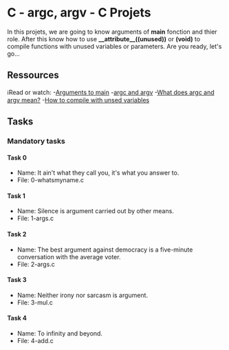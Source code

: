 # C - argc, argv - C Projets
   In this projets, we are going to know arguments of **main** fonction and thier role. After this know how to use **\_\_attribute\_\_((unused))** or **(void)** to compile functions with unused variables or parameters. Are you ready, let's go...

## Ressources
:information_source:Read or watch:
-[Arguments to main](https://publications.gbdirect.co.uk//c_book/chapter10/arguments_to_main.html)
-[argc and argv](http://crasseux.com/books/ctutorial/argc-and-argv.html)
-[What does argc and argv mean?](https://www.youtube.com/watch?v=aP1ijjeZc24)
-[How to compile with unsed variables](https://www.google.com/webhp?q=unused+variable+C)

## Tasks
### Mandatory tasks
#### Task 0
- Name: It ain't what they call you, it's what you answer to.
- File: 0-whatsmyname.c
#### Task 1
- Name: Silence is argument carried out by other means.
- File: 1-args.c
#### Task 2
- Name: The best argument against democracy is a five-minute conversation with the average voter.
- File: 2-args.c
#### Task 3
- Name: Neither irony nor sarcasm is argument.
- File: 3-mul.c
#### Task 4
- Name: To infinity and beyond.
- File: 4-add.c
